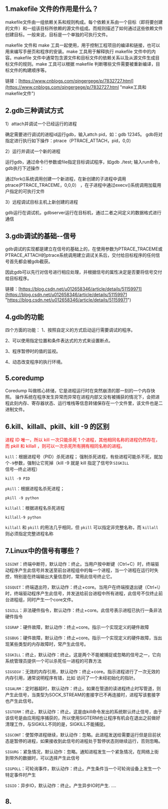 ## 1.makefile 文件的作用是什么？
makefile文件由一组依赖关系和规则构成。每个依赖关系由一个目标（即将要创建的文件）和一组该目标所依赖的源文件组成。而规则描述了如何通过这些依赖文件创建目标。一般来说，目标是一个单独的可执行文件。

makefile 文件和 make 工具一起使用，用于控制工程项目的编译和链接，也可以用来编写手册页和程序的安装。make 工具用于解释执行 makefile 文件中的内容。makefile 文件中通常包含源文件和目标文件的依赖关系以及从源文件生成目标文件的规则。make 工具可以根据 makefile 判断哪些文件需要被重新编译，目标文件的构建顺序等。



链接：[https://www.cnblogs.com/qingergege/p/7832727.html](https://www.cnblogs.com/qingergege/p/7832727.html "make工具和makefile文件")



## 2.gdb三种调试方式
1）attach并调试一个已经运行的进程

确定需要进行调试的进程id运行gdb，输入attch pid，如：gdb 12345。
gdb将对指定进行执行如下操作：ptrace（PTRACE_ATTACH，pid，0,0）

2）运行并调试一个新的进程

运行gdb，通过命令行参数或file指定目标调试程序，如gdb ./test;
输入run命令，gdb执行下述操作：

通过fork()系统调用创建一个新进程，在新创建的子进程中调用ptrace(PTRACE_TRACEME，0,0,0）
，在子进程中通过execv()系统调用加载用户指定的可执行文件

3）远程调试目标主机上新创建的进程

gdb运行在调试机，gdbserver运行在目标机，通过二者之间定义的数据格式进行通信

## 3.gdb调试的基础--信号
gdb调试的实现都是建立在信号的基础上的，在使用参数为PTRACE_TRACEME或PTRACE_ATTACH的ptrace系统调用建立调试关系后，交付给目标程序的任何信号首先都会被gdb截获。

因此gdb可以先行对信号进行相应处理，并根据信号的属性决定是否要将信号交付给目标程序。

链接：[https://blog.csdn.net/u012658346/article/details/51159971](https://blog.csdn.net/u012658346/article/details/51159971 "https://blog.csdn.net/u012658346/article/details/51159971")

## 4.gdb的功能
四个方面的功能：
1、按照自定义的方式启动运行需要调试的程序。

2、可以使用指定位置和条件表达式的方式来设置断点。

3、程序暂停时的值的监视。

4、动态改变程序的执行环境。

## 5.coredump
Coredump 叫做核心转储，它是进程运行时在突然崩溃的那一刻的一个内存快照。
操作系统在程序发生异常而异常在进程内部又没有被捕获的情况下，会把进程此刻内存、寄存器状态、运行堆栈等信息转储保存在一个文件里，该文件也是二进制文件。

## 6.kill、killall、pkill、kill -9 的区别
<font color="#F100">进程 ID 唯一，所以 kill 一次只能杀死 1 个进程，其他相同名称的进程仍然存在，而 pkill 和 killall ，则可以一次杀死所有拥有相同名称的进程。</font>


`kill`：根据进程号（PID）杀死进程；
强制杀死进程，有些进程可能杀不死，就加个`-9`参数，强制让它死掉（kill -9 就是 kill 指定了信号9:`SIGKILL` 信号--终止进程）

	kill -9 PID

`pkill`：根据进程名杀死进程；

	pkill -9 python

`killall`：根据进程名杀死进程

	killall-9 python

`killall` 和 `pkill` 的用法几乎相同，但 `pkill` 可以指定非完整名称，而 `killall` 则必须指定完整进程名称


## 7.Linux中的信号有哪些？
`SIGINT`：终端中断符，默认动作：终止。当用户按中断键（Ctrl+C）时，终端驱动程序产生此信号并发送至前台进程组中的每一个进程，当一个进程在运行时失控，特别是在终端输出大量信息时，常用此信号终止它。

`SIGQUIT`：终端退出符，默认动作：终止+core。当用户在终端按退出键（Ctrl+\）时，终端驱动程序产生此信号，并发送给前台进程中所有进程，此信号不仅终止前台进程组，同时产生一个core文件。

`SIGILL`：非法硬件指令，默认动作：终止+core。此信号表示进程已执行一条非法硬件指令

`SIGRAP`：硬件故障，默认动作：终止+core。指示一个实现定义的硬件故障

`SIGBUG`：硬件故障，默认动作：终止+core。指示一个实现定义的硬件故障，当出现某些类型的内存故障时，常产生此信号。

`SIGKILL`：终止，默认动作：终止。这是两个不能被捕捉或忽略的信号之一，它向系统管理员提供一个可以杀死任一进程的可靠方法

`SIGSEGV`：无效的内存引用，默认动作：终止+core。指示进程进行了一次无效的内存引用，通常说明程序有错，比如 访问了一个未经初始化的指针。

`SIGALRM`：定时器超时，默认动作：终止。如果在管道的读进程终止时写管道，则产生此信号，当类型为SOCK_STREAM的套接字已不再连接时，进程写该套接字也产生此信号。

`SIGTERM`：终止，默认动作：终止。这是由kill命令发出的系统默认终止信号，由于该信号是由应用程序捕获的，所以使用SIGTERM也让程序有机会在退出之前做好清理工作，与SIGKILL不同的是，SIGKILL不能捕捉。

`SIGCONT`：使暂停进程继续，默认动作：忽略。此进程发送给需要运行但是目前状态是暂停的进程，如果接收到此信号的进程处于暂停状态则继续运行，否则忽略。

`SIGURG`：紧急情况，默认动作：忽略。通知进程发生一个紧急情况，在网络上街到带外的数据时，可以选择产生此信号

`SIGPOLL`：可轮询事件，默认动作：终止。产生条件当一个可轮询设备上发生一个特定事件时产生

`SIGIO`：异步IO，默认动作：终止。产生异步IO时产生.
....


## 8.